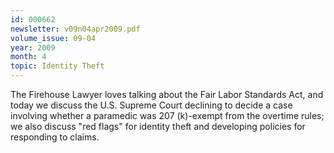 ```yaml
---
id: 000662
newsletter: v09n04apr2009.pdf
volume_issue: 09-04
year: 2009
month: 4
topic: Identity Theft
---
```


The Firehouse Lawyer loves talking about the Fair Labor Standards Act, and today we discuss the U.S. Supreme Court declining to decide a case involving whether a paramedic was 207 (k)-exempt from the overtime rules; we also discuss "red flags" for identity theft and developing policies for responding to claims.